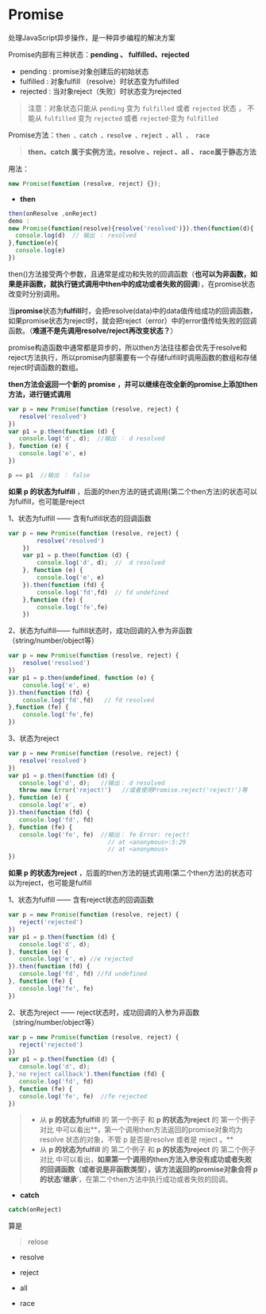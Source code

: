 # Promise

处理JavaScript异步操作，是一种异步编程的解决方案

Promise内部有三种状态：**pending 、 fulfilled、rejected**

- pending : promise对象创建后的初始状态
- fulfilled   : 对象fulfill （resolve）时状态变为fulfilled
- rejected : 当对象reject（失败）时状态变为rejected

> 注意：对象状态只能从 `pending` 变为 `fulfilled` 或者 `rejected` 状态 ， 不能从 `fulfilled` 变为 `rejected` 或者 `rejected`·变为 `fulfilled` 



Promise方法：`then 、catch 、resolve 、reject 、all 、 race`

> **then、catch  属于实例方法，resolve 、reject 、all 、 race属于静态方法**



用法：

```javascript
new Promise(function (resolve, reject) {});
```



- **then**

```javascript 
then(onResolve ,onReject)
demo :
new Promise(function(resolve){resolve('resolved')}).then(function(d){
  console.log(d)  // 输出 ： resolved
},function(e){
  console.log(e)  
})

```

then()方法接受两个参数，且通常是成功和失败的回调函数（**也可以为非函数，如果是非函数，就执行链式调用中then中的成功或者失败的回调**），在promise状态改变时分别调用。

当**promise**状态为**fulfill**时，会把resolve(data)中的data值传给成功的回调函数，如果promise状态为reject时，就会把reject（error）中的error值传给失败的回调函数。（**难道不是先调用resolve/reject再改变状态？**）

promise构造函数中通常都是异步的，所以then方法往往都会优先于resolve和reject方法执行，所以promise内部需要有一个存储fulfill时调用函数的数组和存储reject时调函数的数组。

**then方法会返回一个新的 promise** **，并可以继续在改全新的promise上添加then方法，进行链式调用**

```javascript
var p = new Promise(function (resolve, reject) {
   resolve('resolved')
})
var p1 = p.then(function (d) {
   console.log('d', d);  //输出 ： d resolved
}, function (e) {
   console.log('e', e)
})

p == p1  //输出 ： false
```

**如果 p 的状态为fulfill** ，后面的then方法的链式调用(第二个then方法)的状态可以为fulfill，也可能是reject

1、状态为fulfill —— 含有fulfill状态的回调函数

```javascript
var p = new Promise(function (resolve, reject) {
		resolve('resolved')
	})
	var p1 = p.then(function (d) {
		console.log('d', d);  //  d resolved
	}, function (e) {
		console.log('e', e)
	}).then(function (fd) {
        console.log('fd',fd)  // fd undefined
	},function (fe) {
        console.log('fe',fe)
	})
```

2、状态为fulfill—— fulfill状态时，成功回调的入参为非函数（string/number/object等）

```javascript
var p = new Promise(function (resolve, reject) {
	resolve('resolved')
})
var p1 = p.then(undefined, function (e) {
	console.log('e', e)
}).then(function (fd) {
    console.log('fd',fd)   // fd resolved
},function (fe) {
    console.log('fe',fe)
})
```
3、状态为reject 

```javascript
var p = new Promise(function (resolve, reject) {
   resolve('resolved')
})
var p1 = p.then(function (d) {
   console.log('d', d);   //输出： d resolved
   throw new Error('reject!')   //或者使用Promise.reject('reject!')等
}, function (e) {
   console.log('e', e)
}).then(function (fd) {
   console.log('fd', fd)
}, function (fe) {
   console.log('fe', fe)  //输出： fe Error: reject!
    						// at <anonymous>:5:29
   							// at <anonymous>
})
```

**如果 p 的状态为reject** ，后面的then方法的链式调用(第二个then方法)的状态可以为reject，也可能是fulfill

1、状态为fulfill —— 含有reject状态的回调函数

```javascript
var p = new Promise(function (resolve, reject) {
   reject('rejected')
})
var p1 = p.then(function (d) {
   console.log('d', d);
}, function (e) {
   console.log('e', e) //e rejected
}).then(function (fd) {
   console.log('fd', fd) //fd undefined
}, function (fe) {
   console.log('fe', fe)
})
```

2、状态为reject —— reject状态时，成功回调的入参为非函数（string/number/object等）

```javascript
var p = new Promise(function (resolve, reject) {
   reject('rejected')
})
var p1 = p.then(function (d) {
   console.log('d', d);
},'no reject callback').then(function (fd) {
   console.log('fd', fd) 
}, function (fe) {
   console.log('fe', fe)  //fe rejected
})
```



> - 从 **p 的状态为fulfill** 的 第一个例子  和   **p 的状态为reject** 的 第一个例子对比 中可以看出**，第一个调用then方法返回的promise对象均为 resolve 状态的对象，不管 p 是否是resolve 或者是 reject 。**
> - 从 **p 的状态为fulfill** 的 第二个例子  和   **p 的状态为reject** 的 第二个例子对比 中可以看出，**如果第一个调用的then方法入参没有成功或者失败的回调函数（或者说是非函数类型），该方法返回的promise对象会将 p 的状态‘继承**’，在第二个then方法中执行成功或者失败的回调。



- **catch**

```javascript 
catch(onReject)
```

算是



> relose



- resolve



- reject



- all



- race



